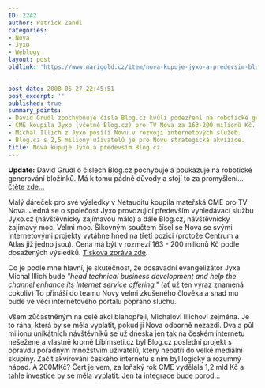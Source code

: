 ```yaml
---
ID: 2242
author: Patrick Zandl
categories:
- Nova
- Jyxo
- Weblogy
layout: post
oldlink: 'https://www.marigold.cz/item/nova-kupuje-jyxo-a-predevsim-blogcz

  '
post_date: 2008-05-27 22:45:51
post_excerpt: ''
published: true
summary_points:
- David Grudl zpochybňuje čísla Blog.cz kvůli podezření na robotické generování obsahu.
- CME koupila Jyxo (včetně Blog.cz) pro TV Nova za 163-200 milionů Kč.
- Michal Illich z Jyxo posílí Novu v rozvoji internetových služeb.
- Blog.cz s 2,5 miliony uživatelů je pro Novu strategická akvizice.
title: Nova kupuje Jyxo a především Blog.cz
---
```


<strong>Update:</strong> David Grudl o číslech Blog.cz pochybuje a poukazuje na robotické generování bložínků. Má k tomu pádné důvody a stojí to za promyšlení... <a href="http://www.latrine.cz/moc-divna-cisla-kolem-blog-cz">čtěte zde...</a>
 
Malý dáreček pro své výsledky v Netauditu koupila mateřská CME pro TV Nova. Jedná se o společost Jyxo provozující především vyhledávací službu Jyxo.cz (návštěvnicky zajímavou málo) a dále Blog.cz, návštěvnicky zajímavý moc. Velmi moc. Šikovným součtem čísel se Nova se svými internetovými projekty vytáhne hned na třetí pozici (protože Centrum a Atlas již jedno jsou). Cena má být v rozmezí 163 - 200 milionů Kč podle dosažených výsledků. <a href="http://www.cetv-net.com/en/press-center/news/92.shtml">Tisková zpráva zde</a>. 

Co je podle mne hlavní, je skutečnost, že dosavadní evangelizátor Jyxa Michal Illich bude <em>"head technical business development and help the channel enhance its Internet service offering."</em> (ať už ten výraz znamená cokoliv) To přináší do teamu Novy velmi zkušeného člověka a snad mu bude ve věci internetového portálu popřáno sluchu. 

Všem zůčastněným na celé akci blahopřeji, Michalovi Illichovi zejména. Je to rána, která by se měla vyplatit, pokud ji Nova odborně nezazdí. Dva a půl milionu unikátních návštěvníků se už dneska jen tak na českém internetu nešežene a vlastně kromě Líbímseti.cz byl Blog.cz poslední projekt s opravdu pořádným množstvím uživatelů, který nepatří do velké mediální skupiny. Začít akvírování českého internetu s ním byl logický a rozumný nápad. A 200MKč? Čert je vem, za loňský rok CME vydělala 1,2 mld Kč a tahle investice by se měla vyplatit. Jen ta integrace bude porod...